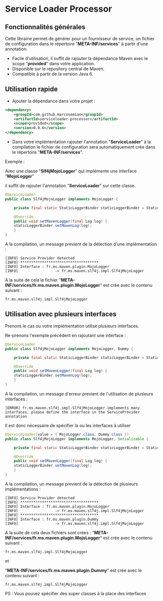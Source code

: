 # Service Loader Processor

## Fonctionnalités générales
Cette librairie permet de générer pour un fournisseur de service, un fichier de configuration dans le répertoire "**META-INF/services**" à partir d'une annotation.

- Facile d'utilisation, il suffit de rajouter la dépendance Maven avec le scope "**provided**" dans votre application.
- Disponible sur le repository central de Maven.
- Compatible à partir de la version Java 6.


## Utilisation rapide

- Ajouter la dépendance dans votre projet :

````xml
<dependency>
	<groupId>com.github.marcosemiao</groupId>
	<artifactId>serviceloader-processor</artifactId>
    <scope>provided</scope>
    <version>0.0.6</version>
</dependency>
````

- Dans votre implémentation rajouter l'annotation "**ServiceLoader**" à la compilation le fichier de configuration sera automatiquement crée dans le répertoire "**META-INF/services**".

Exemple :

Avec une classe "**Slf4jMojoLogger**" qui implémente une interface "**MojoLogger**"

il suffit de rajouter l'annotation "**ServiceLoader**" sur cette classe.
````java
@ServiceLoader
public class Slf4jMojoLogger implements MojoLogger {

    private final static StaticLoggerBinder staticLoggerBinder = StaticLoggerBinder.getSingleton();

    @Override
    public void setMavenLogger(final Log log) {
	staticLoggerBinder.setMavenLog(log);
    }
}
````

A la compilation, un message previent de la détection d'une implémentation :
````
[INFO] Service Provider detected
[INFO] ************************************
[INFO] Interface : fr.ms.maven.plugin.MojoLogger
[INFO]                 -> fr.ms.maven.slf4j.impl.Slf4jMojoLogger
````

A la suite de cela le fichier "**META-INF/services/fr.ms.maven.plugin.MojoLogger**" est crée avec le contenu suivant :
````
fr.ms.maven.slf4j.impl.Slf4jMojoLogger
````

## Utilisation avec plusieurs interfaces

Prenons le cas ou votre implémentation utilise plusieurs interfaces.

Re-prenons l'exemple précédent en rajoutant une interface :

````java
@ServiceLoader
public class Slf4jMojoLogger implements MojoLogger, Dummy {

    private final static StaticLoggerBinder staticLoggerBinder = StaticLoggerBinder.getSingleton();

    @Override
    public void setMavenLogger(final Log log) {
	staticLoggerBinder.setMavenLog(log);
    }
}
````

A la compilation, un message d'erreur previent de l'utilisation de plusieurs interfaces :
````
[ERROR] fr.ms.maven.slf4j.impl.Slf4jMojoLogger implements many interfaces, please define the interface in the ServiceProvider annotation
````

Il est donc nécessaire de spécifier la ou les interfaces à utiliser 

````java
@ServiceLoader(value = { MojoLogger.class, Dummy.class })
public class Slf4jMojoLogger implements MojoLogger, Serializable {

    private final static StaticLoggerBinder staticLoggerBinder = StaticLoggerBinder.getSingleton();

    @Override
    public void setMavenLogger(final Log log) {
	staticLoggerBinder.setMavenLog(log);
    }
}
````

A la compilation, un message previent de la détection de plusieurs implémentations :
````
[INFO] Service Provider detected
[INFO] ************************************
[INFO] Interface : fr.ms.maven.plugin.MojoLogger
[INFO]                 -> fr.ms.maven.slf4j.impl.Slf4jMojoLogger
[INFO] ************************************
[INFO] Interface : fr.ms.maven.plugin.Dummy
[INFO]                 -> fr.ms.maven.slf4j.impl.Slf4jMojoLogger
````

A la suite de cela deux fichiers sont crées :
"**META-INF/services/fr.ms.maven.plugin.MojoLogger**" est crée avec le contenu suivant :
````
fr.ms.maven.slf4j.impl.Slf4jMojoLogger
````

et

"**META-INF/services/fr.ms.maven.plugin.Dummy**" est crée avec le contenu suivant :
````
fr.ms.maven.slf4j.impl.Slf4jMojoLogger
````

PS : Vous pouvez spécifier des super classes à la place des interfaces
